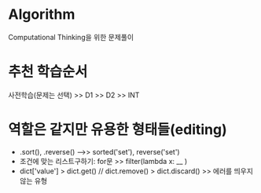 # Algorithm
Computational Thinking을 위한 문제풀이 

# 추천 학습순서
사전학습(문제는 선택) >> D1 >> D2 >> INT 

# 역할은 같지만 유용한 형태들(editing)
- .sort(), .reverse() -->> sorted('set'), reverse('set')
- 조건에 맞는 리스트구하기: for문 >> filter(lambda x: __ )
- dict['value'] > dict.get()  //  dict.remove() > dict.discard()  >>  에러를 띄우지 않는 유형

